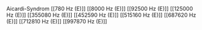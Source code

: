 Aicardi-Syndrom
[[780 Hz (E)]]
[[8000 Hz (E)]]
[[92500 Hz (E)]]
[[125000 Hz (E)]]
[[355080 Hz (E)]]
[[452590 Hz (E)]]
[[515160 Hz (E)]]
[[687620 Hz (E)]]
[[712810 Hz (E)]]
[[997870 Hz (E)]]